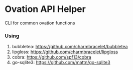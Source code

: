 # Ovation API Helper
CLI for common ovation functions
### Using
1. bubbletea: https://github.com/charmbracelet/bubbletea
2. lipgloss: https://github.com/charmbracelet/lipgloss
3. cobra: https://github.com/spf13/cobra
4. go-sqlite3: https://github.com/mattn/go-sqlite3

